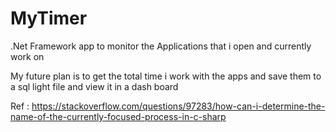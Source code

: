 # MyTimer

.Net Framework app to monitor the Applications that i open and currently work on

My future plan is to get the total time i work with the apps and save them to a sql light file and view it in a dash board


Ref : https://stackoverflow.com/questions/97283/how-can-i-determine-the-name-of-the-currently-focused-process-in-c-sharp